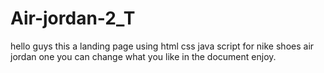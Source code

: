 # Air-jordan-2_T
hello guys this a landing page using html css java script for nike shoes air jordan one you can change what you like in the document enjoy.
